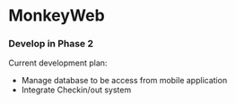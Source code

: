 # MonkeyWeb
### Develop in Phase 2
Current development plan:
* Manage database to be access from mobile application
* Integrate Checkin/out system